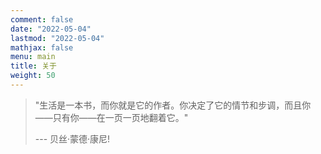```yaml
---
comment: false
date: "2022-05-04"
lastmod: "2022-05-04"
mathjax: false
menu: main
title: 关于
weight: 50
---
```


> "生活是一本书，而你就是它的作者。你决定了它的情节和步调，而且你——只有你——在一页一页地翻着它。"
>
> --- 贝丝·蒙德·康尼!